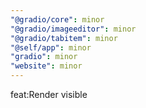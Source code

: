 ```yaml
---
"@gradio/core": minor
"@gradio/imageeditor": minor
"@gradio/tabitem": minor
"@self/app": minor
"gradio": minor
"website": minor
---
```


feat:Render visible
